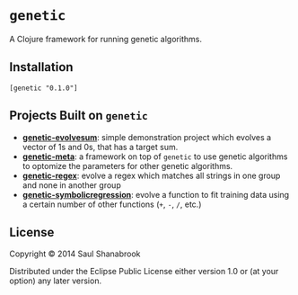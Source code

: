# `genetic`

A Clojure framework for running genetic algorithms.

## Installation
`[genetic "0.1.0"]`

## Projects Built on `genetic`

* **[genetic-evolvesum](github.com/saulshanabrook/genetic-evolvesum)**:
  simple demonstration project which evolves a vector of 1s and 0s, that has
  a target sum.
* **[genetic-meta](github.com/saulshanabrook/genetic-meta)**: a framework
  on top of `genetic` to use genetic algorithms to optomize the parameters for
  other genetic algorithms.
* **[genetic-regex](github.com/saulshanabrook/genetic-regex)**: evolve a
  regex which matches all strings in one group and none in another group
* **[genetic-symbolicregression](github.com/saulshanabrook/genetic-symbolicregression)**:
  evolve a function to fit training data using a certain number of other
  functions (`+`, `-`, `/`, etc.)

## License

Copyright © 2014 Saul Shanabrook

Distributed under the Eclipse Public License either version 1.0 or (at
your option) any later version.
